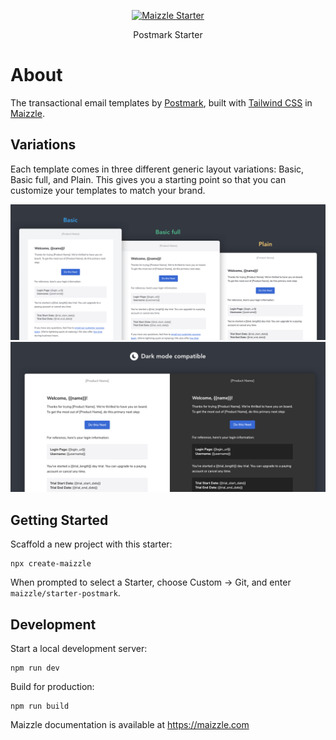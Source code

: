 <div align="center">
  <p>
    <a href="https://maizzle.com" target="_blank">
      <picture>
        <source media="(prefers-color-scheme: dark)" srcset="https://github.com/maizzle/maizzle/raw/master/.github/logo-dark.svg">
        <img alt="Maizzle Starter" src="https://github.com/maizzle/maizzle/raw/master/.github/logo-light.svg" width="300" height="225" style="max-width: 100%;">
      </picture>
    </a>
  </p>
  <p>Postmark Starter</p>
</div>

# About

The transactional email templates by [Postmark](https://github.com/wildbit/postmark-templates), built with [Tailwind CSS](https://tailwindcss.com/) in [Maizzle](https://maizzle.com).

## Variations

Each template comes in three different generic layout variations: Basic, Basic full, and Plain. This gives you a starting point so that you can customize your templates to match your brand.

<img src="./.github/media/starter-templates@2x.png" max-width="100%" alt="Starter templates side-by-side: Basic, basic full, and plain">
<img src="./.github/media/dark-mode@2x.png" max-width="100%" alt="Dark mode compatibility">

## Getting Started

Scaffold a new project with this starter:

```
npx create-maizzle
```

When prompted to select a Starter, choose Custom -> Git, and enter `maizzle/starter-postmark`.

## Development

Start a local development server:

```
npm run dev
```

Build for production:

```
npm run build
```

Maizzle documentation is available at https://maizzle.com
